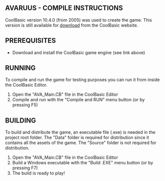 AVARUUS - COMPILE INSTRUCTIONS
----------------------------------------------------------------

CoolBasic version 10.4.0 (from 2005) was used to create the
game. This version is still available for
[download](https://www.coolbasic.com) from the CoolBasic
website.

PREREQUISITES
----------------------------------------------------------------

- Download and install the CoolBasic game engine (see link
above)

RUNNING
----------------------------------------------------------------

To compile and run the game for testing purposes you can run it
from inside the CoolBasic Editor.

1. Open the "AVA_Main.CB" file in the CoolBasic Editor
2. Compile and run with the "Compile and RUN" menu button (or
by pressing F5)

BUILDING
----------------------------------------------------------------

To build and distribute the game, an executable file (.exe) is
needed in the project root folder. The "Data" folder is required
for distribution since it contains all the assets of the game.
The "Source" folder is not required for distribution.

1. Open the "AVA_Main.CB" file in the CoolBasic Editor
2. Build a Windows executable with the "Build .EXE" menu button
(or by pressing F7)
3. The build is ready to play!
